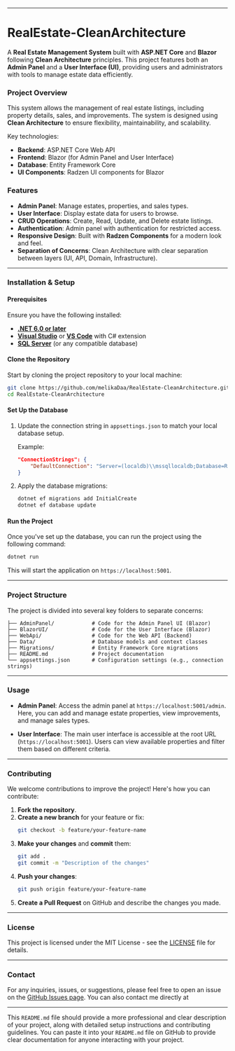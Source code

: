 
---

# **RealEstate-CleanArchitecture**

A **Real Estate Management System** built with **ASP.NET Core** and **Blazor** following **Clean Architecture** principles. This project features both an **Admin Panel** and a **User Interface (UI)**, providing users and administrators with tools to manage estate data efficiently.

### **Project Overview**
This system allows the management of real estate listings, including property details, sales, and improvements. The system is designed using **Clean Architecture** to ensure flexibility, maintainability, and scalability.

Key technologies:
- **Backend**: ASP.NET Core Web API
- **Frontend**: Blazor (for Admin Panel and User Interface)
- **Database**: Entity Framework Core
- **UI Components**: Radzen UI components for Blazor

### **Features**
- **Admin Panel**: Manage estates, properties, and sales types.
- **User Interface**: Display estate data for users to browse.
- **CRUD Operations**: Create, Read, Update, and Delete estate listings.
- **Authentication**: Admin panel with authentication for restricted access.
- **Responsive Design**: Built with **Radzen Components** for a modern look and feel.
- **Separation of Concerns**: Clean Architecture with clear separation between layers (UI, API, Domain, Infrastructure).

---

### **Installation & Setup**

#### **Prerequisites**
Ensure you have the following installed:
- [**.NET 6.0 or later**](https://dotnet.microsoft.com/download)
- [**Visual Studio**](https://visualstudio.microsoft.com/) or [**VS Code**](https://code.visualstudio.com/) with C# extension
- [**SQL Server**](https://www.microsoft.com/en-us/sql-server) (or any compatible database)

#### **Clone the Repository**

Start by cloning the project repository to your local machine:

```bash
git clone https://github.com/melikaDaa/RealEstate-CleanArchitecture.git
cd RealEstate-CleanArchitecture
```

#### **Set Up the Database**

1. Update the connection string in `appsettings.json` to match your local database setup.

   Example:

   ```json
   "ConnectionStrings": {
       "DefaultConnection": "Server=(localdb)\\mssqllocaldb;Database=RealEstateDb;Trusted_Connection=True;"
   }
   ```

2. Apply the database migrations:

   ```bash
   dotnet ef migrations add InitialCreate
   dotnet ef database update
   ```

#### **Run the Project**

Once you've set up the database, you can run the project using the following command:

```bash
dotnet run
```

This will start the application on `https://localhost:5001`.

---

### **Project Structure**

The project is divided into several key folders to separate concerns:

```
├── AdminPanel/            # Code for the Admin Panel UI (Blazor)
├── BlazorUI/              # Code for the User Interface (Blazor)
├── WebApi/                # Code for the Web API (Backend)
├── Data/                  # Database models and context classes
├── Migrations/            # Entity Framework Core migrations
├── README.md              # Project documentation
└── appsettings.json       # Configuration settings (e.g., connection strings)
```

---

### **Usage**

- **Admin Panel**: Access the admin panel at `https://localhost:5001/admin`. Here, you can add and manage estate properties, view improvements, and manage sales types.
  
- **User Interface**: The main user interface is accessible at the root URL (`https://localhost:5001`). Users can view available properties and filter them based on different criteria.

---

### **Contributing**

We welcome contributions to improve the project! Here's how you can contribute:

1. **Fork the repository**.
2. **Create a new branch** for your feature or fix:
   ```bash
   git checkout -b feature/your-feature-name
   ```
3. **Make your changes** and **commit** them:
   ```bash
   git add .
   git commit -m "Description of the changes"
   ```
4. **Push your changes**:
   ```bash
   git push origin feature/your-feature-name
   ```
5. **Create a Pull Request** on GitHub and describe the changes you made.

---

### **License**

This project is licensed under the MIT License - see the [LICENSE](LICENSE) file for details.

---

### **Contact**

For any inquiries, issues, or suggestions, please feel free to open an issue on the [GitHub Issues page](https://github.com/melikaDaa/RealEstate-CleanArchitecture/issues). You can also contact me directly at 

---

This `README.md` file should provide a more professional and clear description of your project, along with detailed setup instructions and contributing guidelines. You can paste it into your `README.md` file on GitHub to provide clear documentation for anyone interacting with your project.
